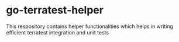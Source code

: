 # go-terratest-helper
This respository contains helper functionalities which helps in writing efficient terratest integration and unit tests
